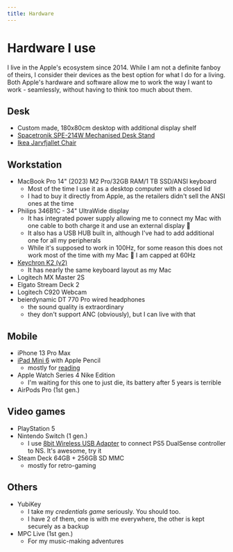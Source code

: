 ```yaml
---
title: Hardware
---
```


# Hardware I use

I live in the Apple's ecosystem since 2014. While I am not a definite fanboy of theirs, I consider their devices as the best option for what I do for a living. Both Apple's hardware and software allow me to work the way I want to work - seamlessly, without having to think too much about them.

## Desk

- Custom made, 180x80cm desktop with additional display shelf
- [Spacetronik SPE-214W Mechanised Desk Stand](https://shop.spacetronik.eu/elektryczny-stelaz-biurkowy-spacetronik-spe-214w)
- [Ikea Jarvfjallet Chair](https://www.ikea.com/pl/pl/p/jaervfjaellet-krzeslo-biurowe-z-podlokietnikami-glose-czarny-80510639/)

## Workstation

- MacBook Pro 14" (2023) M2 Pro/32GB RAM/1 TB SSD/ANSI keyboard
  - Most of the time I use it as a desktop computer with a closed lid
  - I had to buy it directly from Apple, as the retailers didn't sell the ANSI ones at the time
- Philips 346B1C - 34" UltraWide display
  - It has integrated power supply allowing me to connect my Mac with one cable to both charge it and use an external display 💪
  - It also has a USB HUB built in, although I've had to add additional one for all my peripherals
  - While it's supposed to work in 100Hz, for some reason this does not work most of the time with my Mac 🤔 I am capped at 60Hz
- [Keychron K2 (v2)](/Tools/hardware/keychron)
  - It has nearly the same keyboard layout as my Mac
- Logitech MX Master 2S
- Elgato Stream Deck 2
- Logitech C920 Webcam
- beierdynamic DT 770 Pro wired headphones
  - the sound quality is extraordinary
  - they don't support ANC (obviously), but I can live with that

## Mobile

- iPhone 13 Pro Max
- [iPad Mini 6](Tools/hardware/ipad.md) with Apple Pencil
  - mostly for [reading](/Reading/how-I-read.md)
- Apple Watch Series 4 Nike Edition
  - I'm waiting for this one to just die, its battery after 5 years is terrible
- AirPods Pro (1st gen.)

## Video games

- PlayStation 5
- Nintendo Switch (1 gen.)
	- I use [8bit Wireless USB Adapter](https://www.8bitdo.com/wireless-usb-adapter/) to connect PS5 DualSense controller to NS. It's awesome, try it
- Steam Deck 64GB + 256GB SD MMC
	- mostly for retro-gaming

## Others

- YubiKey
  - I take my _credentials game_ seriously. You should too.
  - I have 2 of them, one is with me everywhere, the other is kept securely as a backup
- MPC Live (1st gen.)
  - For my music-making adventures

